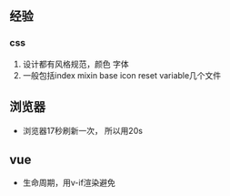 ## 经验

### css
1. 设计都有风格规范，颜色 字体
2. 一般包括index mixin base icon reset variable几个文件



## 浏览器
- 浏览器17秒刷新一次， 所以用20s

## vue
- 生命周期，用v-if渲染避免